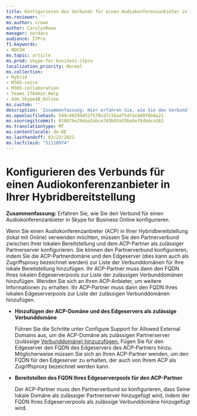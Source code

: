 ```yaml
---
title: Konfigurieren des Verbunds für einen Audiokonferenzanbieter in Ihrer Hybridbereitstellung
ms.reviewer: ''
ms.author: crowe
author: CarolynRowe
manager: serdars
audience: ITPro
f1.keywords:
- NOCSH
ms.topic: article
ms.prod: skype-for-business-itpro
localization_priority: Normal
ms.collection:
- Hybrid
- M365-voice
- M365-collaboration
- Teams_ITAdmin_Help
- Adm_Skype4B_Online
ms.custom: ''
description: 'Zusammenfassung: Hier erfahren Sie, wie Sie den Verbund für einen Audiokonferenzanbieter in Skype for Business Online konfigurieren.'
ms.openlocfilehash: 5d9c49299452f579cd7c58adf54facb09f0b8a21
ms.sourcegitcommit: 01087be29daa3abce7d3b03a55ba5ef8db4ca161
ms.translationtype: MT
ms.contentlocale: de-DE
ms.lasthandoff: 03/23/2021
ms.locfileid: "51118974"
---
```

# <a name="configure-federation-for-an-audio-conferencing-provider-in-your-hybrid-deployment"></a>Konfigurieren des Verbunds für einen Audiokonferenzanbieter in Ihrer Hybridbereitstellung

**Zusammenfassung:** Erfahren Sie, wie Sie den Verbund für einen Audiokonferenzanbieter in Skype for Business Online konfigurieren.

Wenn Sie einen Audiokonferenzanbieter (ACP) in Ihrer Hybridbereitstellung (lokal mit Online) verwenden möchten, müssen Sie den Partnerverbund zwischen Ihrer lokalen Bereitstellung und dem ACP-Partner als zulässiger Partnerserver konfigurieren. Sie können den Partnerverbund konfigurieren, indem Sie die ACP-Partnerdomäne und den Edgeserver (dies kann auch als Zugriffsproxy bezeichnet werden) zur Liste der Verbunddomänen für Ihre lokale Bereitstellung hinzufügen. Ihr ACP-Partner muss dann den FQDN Ihres lokalen Edgeserverpools zur Liste der zulässigen Verbunddomänen hinzufügen. Wenden Sie sich an Ihren ACP-Anbieter, um weitere Informationen zu erhalten. Ihr ACP-Partner muss dann den FQDN Ihres lokalen Edgeserverpools zur Liste der zulässigen Verbunddomänen hinzufügen.

- **Hinzufügen der ACP-Domäne und des Edgeservers als zulässige Verbunddomäne**

    Führen Sie die Schritte unter Configure Support for Allowed External Domains aus, um die ACP-Domäne als zulässigen Partnerserver (zulässige [Verbunddomäne) hinzuzufügen.](/previous-versions/office/lync-server-2013/lync-server-2013-configure-support-for-allowed-external-domains) Fügen Sie für den Edgeserver den FQDN des Edgeservers des ACP-Partners hinzu. Möglicherweise müssen Sie sich an Ihren ACP-Partner wenden, um den FQDN für den Edgeserver zu erhalten, der auch von Ihrem ACP als Zugriffsproxy bezeichnet werden kann.

- **Bereitstellen des FQDN Ihres Edgeserverpools für den ACP-Partner**

    Der ACP-Partner muss den Partnerverbund so konfigurieren, dass Seine lokale Domäne als zulässiger Partnerserver hinzugefügt wird, indem der FQDN Ihres Edgeserverpools als zulässige Verbunddomäne hinzugefügt wird.